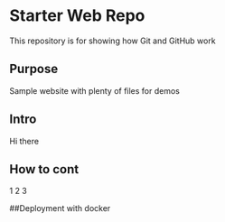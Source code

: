 # Starter Web Repo

This repository is for showing how Git and GitHub work

## Purpose

Sample website with plenty of files for demos

## Intro

Hi there

## How to cont

1 2 3

##Deployment
with docker